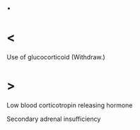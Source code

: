 # .

# <

Use of glucocorticoid
(Withdraw.)

# >

Low blood corticotropin releasing hormone

Secondary adrenal insufficiency
